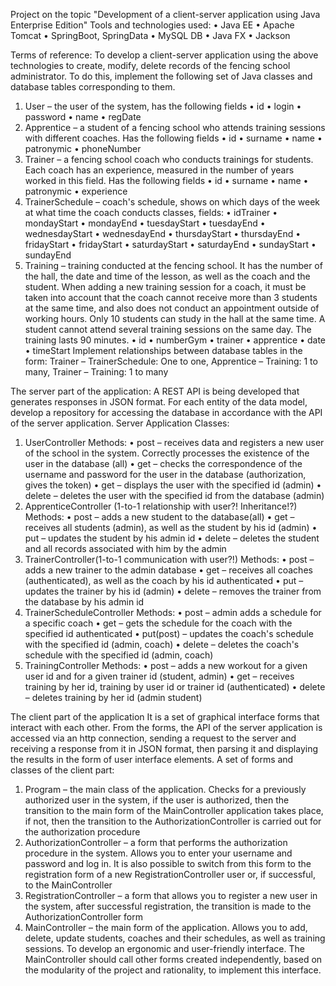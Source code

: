 Project on the topic "Development of a client-server application
using Java Enterprise Edition"
Tools and technologies used:
• Java EE
•	Apache Tomcat
•	SpringBoot, SpringData
•	MySQL DB
•	Java FX
•	Jackson

Terms of reference:
To develop a client-server application using the above technologies to create, modify, delete records of the fencing school administrator. To do this, implement the following set of Java classes and database tables corresponding to them.
1. User – the user of the system, has the following fields
   •	id
   •	login
   •	password
   •	name
   •	regDate
2. Apprentice – a student of a fencing school who attends training sessions with different coaches. Has the following fields
   •	id
   •	surname
   •	name
   •	patronymic
   •	phoneNumber
3. Trainer – a fencing school coach who conducts trainings for students. Each coach has an experience, measured in the number of years worked in this field. Has the following fields
   •	id
   •	surname
   •	name
   •	patronymic
   •	experience
4. TrainerSchedule – coach's schedule, shows on which days of the week at what time the coach conducts classes, fields:
   •	idTrainer
   •	mondayStart
   •	mondayEnd
   •	tuesdayStart
   •	tuesdayEnd
   •	wednesdayStart
   •	wednesdayEnd
   •	thursdayStart
   •	thursdayEnd
   •	fridayStart
   •	fridayStart
   •	saturdayStart
   •	saturdayEnd
   •	sundayStart
   • sundayEnd
5. Training – training conducted at the fencing school. It has the number of the hall, the date and time of the lesson, as well as the coach and the student. When adding a new training session for a coach, it must be taken into account that the coach cannot receive more than 3 students at the same time, and also does not conduct an appointment outside of working hours. Only 10 students can study in the hall at the same time. A student cannot attend several training sessions on the same day.
   The training lasts 90 minutes.
   •	id
   •	numberGym
   •	trainer
   •	apprentice
   •	date
   •	timeStart
   Implement relationships between database tables in the form:
   Trainer – TrainerSchedule: One to one, Apprentice – Training: 1 to many, Trainer – Training: 1 to many

The server part of the application:
A REST API is being developed that generates responses in JSON format. For each entity of the data model, develop a repository for accessing the database in accordance with the API of the server application. Server Application Classes:
1. UserController
   Methods:
   • post – receives data and registers a new user of the school in the system. Correctly processes the existence of the user in the database (all)
   • get – checks the correspondence of the username and password for the user in the database (authorization, gives the token)
   • get – displays the user with the specified id (admin)
   • delete – deletes the user with the specified id from the database (admin)
2. ApprenticeController (1-to-1 relationship with user?! Inheritance!?)
   Methods:
   • post – adds a new student to the database(all)
   • get – receives all students (admin), as well as the student by his id (admin)
   • put – updates the student by his admin id
   • delete – deletes the student and all records associated with him by the admin
3. TrainerController(1-to-1 communication with user?!)
   Methods:
   • post – adds a new trainer to the admin database
   • get – receives all coaches (authenticated), as well as the coach by his id authenticated
   • put – updates the trainer by his id (admin)
   • delete – removes the trainer from the database by his admin id
4. TrainerScheduleController
   Methods:
   • post – admin adds a schedule for a specific coach
   • get – gets the schedule for the coach with the specified id authenticated
   • put(post) – updates the coach's schedule with the specified id (admin, coach)
   • delete – deletes the coach's schedule with the specified id (admin, coach)
5. TrainingController
   Methods:
   • post – adds a new workout for a given user id and for a given trainer id (student, admin)
   • get – receives training by her id, training by user id or trainer id (authenticated)
   • delete – deletes training by her id (admin student)

The client part of the application
It is a set of graphical interface forms that interact with each other. From the forms, the API of the server application is accessed via an http connection, sending a request to the server and receiving a response from it in JSON format, then parsing it and displaying the results in the form of user interface elements. A set of forms and classes of the client part:
1. Program – the main class of the application. Checks for a previously authorized user in the system, if the user is authorized, then the transition to the main form of the MainController application takes place, if not, then the transition to the AuthorizationController is carried out for the authorization procedure
2. AuthorizationController – a form that performs the authorization procedure in the system. Allows you to enter your username and password and log in. It is also possible to switch from this form to the registration form of a new RegistrationController user or, if successful, to the MainController
3. RegistrationController – a form that allows you to register a new user in the system, after successful registration, the transition is made to the AuthorizationController form
4. MainController – the main form of the application. Allows you to add, delete, update students, coaches and their schedules, as well as training sessions. To develop an ergonomic and user-friendly interface. The MainController should call other forms created independently, based on the modularity of the project and rationality, to implement this interface.